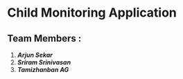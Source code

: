 # Child Monitoring Application

## Team Members :
1. **_Arjun Sekar_**
2. **_Sriram Srinivasan_**
3. **_Tamizhanban AG_**
